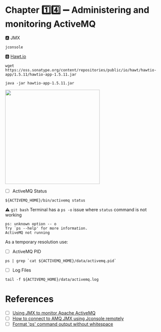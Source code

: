 # Chapter :one::four: :heavy_minus_sign: Administering and monitoring ActiveMQ

:a: JMX

```
jconsole
```


:b: [Hawt.io](https://hawtio.github.io)



```
wget https://oss.sonatype.org/content/repositories/public/io/hawt/hawtio-app/1.5.11/hawtio-app-1.5.11.jar 
``` 

```
java -jar hawtio-app-1.5.11.jar 
```

<img src="https://github.com/valiha-com/labs/blob/main/images/hawtio-activemq.png" width=304  > </img>


- [ ] ActiveMQ Status

```
${ACTIVEMQ_HOME}/bin/activemq status
```


:warning: `git bash` Terminal has a `ps -o` issue where `status` command is not working

```
ps: unknown option -- o
Try `ps --help' for more information.
ActiveMQ not running
```
As a temporary resolution use:


- [ ] ActiveMQ PID 

```
ps | grep `cat ${ACTIVEMQ_HOME}/data/activemq.pid` 
```


- [ ] Log Files

```
tail -f ${ACTIVEMQ_HOME}/data/activemq.log 
```


# References

- [ ] [Using JMX to monitor Apache ActiveMQ](https://activemq.apache.org/jmx)
- [ ] [How to connect to AMQ JMX using Jconsole remotely](https://access.redhat.com/solutions/252303)
- [ ] [Format 'ps' command output without whitespace](https://unix.stackexchange.com/questions/153157/format-ps-command-output-without-whitespace)
